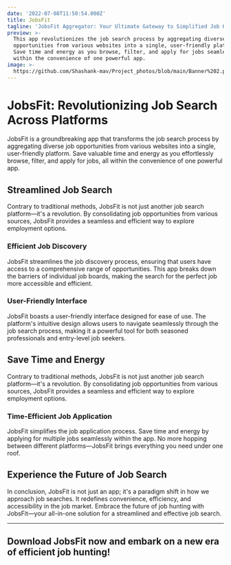 ```yaml
---
date: '2022-07-08T11:50:54.000Z'
title: JobsFit
tagline: 'JobsFit Aggregator: Your Ultimate Gateway to Simplified Job Hunting'
preview: >-
  This app revolutionizes the job search process by aggregating diverse job
  opportunities from various websites into a single, user-friendly platform.
  Save time and energy as you browse, filter, and apply for jobs seamlessly, all
  within the convenience of one powerful app.
image: >-
  https://github.com/Shashank-mav/Project_photos/blob/main/Banner%202.png?raw=true
---
```

# JobsFit: Revolutionizing Job Search Across Platforms

JobsFit is a groundbreaking app that transforms the job search process by aggregating diverse job opportunities from various websites into a single, user-friendly platform. Save valuable time and energy as you effortlessly browse, filter, and apply for jobs, all within the convenience of one powerful app.

## Streamlined Job Search

Contrary to traditional methods, JobsFit is not just another job search platform—it's a revolution. By consolidating job opportunities from various sources, JobsFit provides a seamless and efficient way to explore employment options.

### Efficient Job Discovery

JobsFit streamlines the job discovery process, ensuring that users have access to a comprehensive range of opportunities. This app breaks down the barriers of individual job boards, making the search for the perfect job more accessible and efficient.

### User-Friendly Interface

JobsFit boasts a user-friendly interface designed for ease of use. The platform's intuitive design allows users to navigate seamlessly through the job search process, making it a powerful tool for both seasoned professionals and entry-level job seekers.

## Save Time and Energy

Contrary to traditional methods, JobsFit is not just another job search platform—it's a revolution. By consolidating job opportunities from various sources, JobsFit provides a seamless and efficient way to explore employment options.

### Time-Efficient Job Application

JobsFit simplifies the job application process. Save time and energy by applying for multiple jobs seamlessly within the app. No more hopping between different platforms—JobsFit brings everything you need under one roof.

## Experience the Future of Job Search

In conclusion, JobsFit is not just an app; it's a paradigm shift in how we approach job searches. It redefines convenience, efficiency, and accessibility in the job market. Embrace the future of job hunting with JobsFit—your all-in-one solution for a streamlined and effective job search.

---

## Download JobsFit now and embark on a new era of efficient job hunting!
